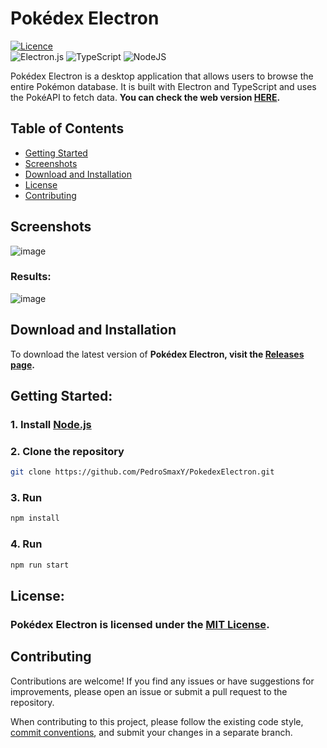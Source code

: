 # Pokédex Electron

[![Licence](https://img.shields.io/github/license/Ileriayo/markdown-badges?style=for-the-badge)](https://opensource.org/licenses/MIT)
<br/>
![Electron.js](https://img.shields.io/badge/Electron-191970?style=for-the-badge&logo=Electron&logoColor=white)
![TypeScript](https://img.shields.io/badge/typescript-%23007ACC.svg?style=for-the-badge&logo=typescript&logoColor=white)
![NodeJS](https://img.shields.io/badge/node.js-6DA55F?style=for-the-badge&logo=node.js&logoColor=white)

Pokédex Electron is a desktop application that allows users to browse the entire Pokémon database. It is built with Electron and TypeScript and uses the PokéAPI to fetch data. **You can check the web version [HERE](https://pedrosmaxy.github.io/PokedexElectron/).**

## Table of Contents

- [Getting Started](#getting-started)
- [Screenshots](#screenshots)
- [Download and Installation](#download-and-installation)
- [License](#license)
- [Contributing](#contributing)

## Screenshots

![image](https://github.com/PedroSmaxY/PokedexElectron/assets/127573080/cf4da61c-0cd9-46b4-b277-7d6eba93a8cf)
 
### Results:

![image](https://github.com/PedroSmaxY/PokedexElectron/assets/127573080/037b1f01-29c6-458e-b608-f5c93eb4d521)

## Download and Installation
To download the latest version of **Pokédex Electron, visit the [Releases page](https://github.com/PedroSmaxY/PokedexElectron/releases).**
  
## **Getting Started:**

### 1. Install [Node.js](https://nodejs.org/en)
### 2. Clone the repository
```bash
git clone https://github.com/PedroSmaxY/PokedexElectron.git
```
### 3. Run
```bash
npm install
```
### 4. Run
```bash
npm run start
```

## **License:**

### Pokédex Electron is licensed under the [MIT License](https://github.com/PedroSmaxY/PokedexElectron/blob/main/LICENSE).

## Contributing

Contributions are welcome! If you find any issues or have suggestions for improvements, please open an issue or submit a pull request to the repository.

When contributing to this project, please follow the existing code style, [commit conventions](https://www.conventionalcommits.org/en/v1.0.0/), and submit your changes in a separate branch.
